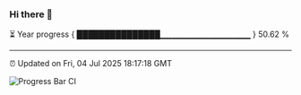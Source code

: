 ### Hi there 👋

⏳ Year progress { ███████████████▁▁▁▁▁▁▁▁▁▁▁▁▁▁▁ } 50.62 %

---

⏰ Updated on Fri, 04 Jul 2025 18:17:18 GMT

![Progress Bar CI](https://github.com/code-lakshay/GitHub-Actions-Demo/workflows/Progress%20Bar%20CI/badge.svg)
